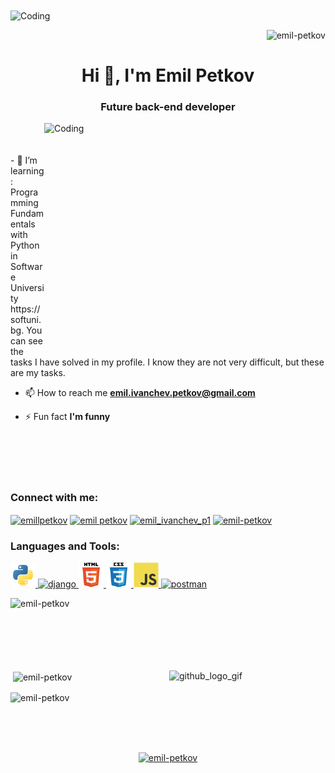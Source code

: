 <img align="center" alt="Coding" width="1500" height="400" src="https://media.giphy.com/media/coxQHKASG60HrHtvkt/giphy.gif">
<p align="right"> <img src="https://komarev.com/ghpvc/?username=emil-petkov&label=Profile%20views&color=0e75b6&style=flat" alt="emil-petkov" /> </p>

<h1 align="center">Hi 👋, I'm Emil Petkov</h1>
<h3 align="center">Future back-end developer</h3>
<img align="right" alt="Coding" width="450" height="370" src="https://media.giphy.com/media/qgQUggAC3Pfv687qPC/giphy.gif">
<br>
<br>
<br>
- 🌱 I’m learning: Programming Fundamentals with Python in Software University https://softuni.bg. You can see the tasks I have solved in my profile. I know they are not very difficult, but these are my tasks.

- 📫 How to reach me **emil.ivanchev.petkov@gmail.com**

- ⚡ Fun fact **I'm funny**

<br>
<br>
<br>
<br>


<h3 align="left">Connect with me:</h3>
<p align="left">

<a href="https://fb.com/emillpetkov" target="blank"><img align="center" src="https://raw.githubusercontent.com/rahuldkjain/github-profile-readme-generator/master/src/images/icons/Social/facebook.svg" alt="emillpetkov" height="30" width="40" /></a>
<a href="https://www.linkedin.com/in/emil-petkov-a1a689251/" target="blank"><img align="center" src="https://raw.githubusercontent.com/rahuldkjain/github-profile-readme-generator/master/src/images/icons/Social/linked-in-alt.svg" alt="emil petkov" height="30" width="40" /></a>
<a href="https://www.hackerrank.com/emil_ivanchev_p1" target="blank"><img align="center" src="https://raw.githubusercontent.com/rahuldkjain/github-profile-readme-generator/master/src/images/icons/Social/hackerrank.svg" alt="emil_ivanchev_p1" height="30" width="40" /></a>
<a href="https://stackoverflow.com/users/20060549/emil-petkov" target="blank"><img align="center" src="https://raw.githubusercontent.com/rahuldkjain/github-profile-readme-generator/master/src/images/icons/Social/stack-overflow.svg" alt="emil-petkov" height="30" width="40" /></a>

</p>

<h3 align="left">Languages and Tools:</h3>
<p align="left"> </a> <a href="https://www.python.org" target="_blank" rel="noreferrer"> 
<img src="https://raw.githubusercontent.com/devicons/devicon/master/icons/python/python-original.svg" alt="python" width="40" height="40"/> </a>
<a href="https://www.djangoproject.com/" target="_blank" rel="noreferrer"> 
<img src="https://cdn.worldvectorlogo.com/logos/django.svg" alt="django" width="40" height="40"/> </a> 
<a href="https://www.w3schools.com/html/" target="_blank" rel="noreferrer"> 
<img src="https://raw.githubusercontent.com/devicons/devicon/master/icons/html5/html5-original-wordmark.svg" alt="html5" width="40" height="40"/> </a>
<a href="https://www.w3schools.com/css/" target="_blank" rel="noreferrer"> 
<img src="https://raw.githubusercontent.com/devicons/devicon/master/icons/css3/css3-original-wordmark.svg" alt="css3" width="40" height="40"/> </a>
<a href="https://www.w3schools.com/js/" target="_blank" rel="noreferrer"> 
<img src="https://raw.githubusercontent.com/devicons/devicon/master/icons/javascript/javascript-original.svg" alt="javascript" width="40" height="40"/> </a> 
<a href="https://postman.com" target="_blank" rel="noreferrer"> 
<img src="https://www.vectorlogo.zone/logos/getpostman/getpostman-icon.svg" alt="postman" width="40"/> </a></p>




<p><img align="left" src="https://github-readme-stats.vercel.app/api/top-langs?username=emil-petkov&show_icons=true&locale=en&layout=compact" alt="emil-petkov" /></p>
<br>
<br>
<br>
<br>
<br>
<br>
<p>&nbsp;<img align="center" src="https://github-readme-stats.vercel.app/api?username=emil-petkov&show_icons=true&locale=en" alt="emil-petkov"/> <img align="right" alt="github_logo_gif" width="250" src="https://media.giphy.com/media/n5eITDJmNjAHviMxjS/giphy.gif">
<p><img align="center" src="https://github-readme-streak-stats.herokuapp.com/?user=emil-petkov&" alt="emil-petkov" /></p>
<br>
<br>
<br>
<p align="center"> <a href="https://github.com/ryo-ma/github-profile-trophy"><img src="https://github-profile-trophy.vercel.app/?username=emil-petkov" alt="emil-petkov" width="700"/></a> </p>

